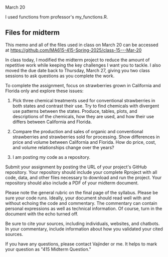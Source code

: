 March 20

I used functions from professor's my_functions.R.

## Files for midterm

This memo and all of the files used in class on March 20 can be accessed at <https://github.com/MA615-415-Spring-2025/class-15---Mar-20>

In class today, I modified the midterm project to reduce the amount of repetitive work while keeping the key challenges I want you to tackle. I also moved the due date back to Thursday, March 27, giving you two class sessions to ask questions as you complete the work.

To complete the assignment, focus on strawberries grown in California and Florida only and explore these issues:

1.  Pick three chemical treatments used for conventional strawberries in both states and contrast their use. Try to find chemicals with divergent use patterns between the states. Produce, tables, plots, and descriptions of the chemicals, how they are used, and how their use differs between California and Florida.

2.  Compare the production and sales of organic and conventional strawberries and strawberries sold for processing. Show differences in price and volume between California and Florida. How do price, cost, and volume relationships change over the years?

3.  I am posting my code as a repository.

Submit your assignment by posting the URL of your project's GitHub repository. Your repository should include your complete Rproject with all code, data, and other files necessary to download and run the project. Your repository should also include a PDF of your midterm document.

Please note the general rubric on the final page of the syllabus. Please be sure your code runs. Ideally, your document should read well with and without echoing the code and commentary. The commentary can contain personal expressions as well as technical information. Of course, turn in the document with the echo turned off.

Be sure to cite your sources, including individuals, websites, and chatbots. In your commentary, include information about how you validated your cited sources.

If you have any questions, please contact Vajinder or me. It helps to mark your question as "415 Midterm Question."

